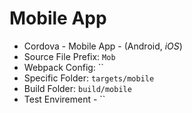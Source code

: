 # Mobile App

- Cordova - Mobile App - (Android, _iOS_)
- Source File Prefix: `Mob`
- Webpack Config: ``
- Specific Folder: `targets/mobile`
- Build Folder: `build/mobile`
- Test Envirement - ``
